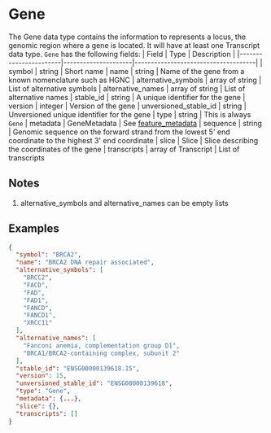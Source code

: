 # Gene

The Gene data type contains the information to represents a locus, the genomic region where a gene is located. It will have at least one Transcript data type.
`Gene` has the following fields:
| Field                 | Type                | Description                         |
|-----------------------|---------------------|-------------------------------------|
| symbol                | string              | Short name
| name                  | string              | Name of the gene from a known nomenclature such as HGNC
| alternative_symbols   | array of string     | List of alternative symbols
| alternative_names     | array of string     | List of alternative names
| stable_id             | string              | A unique identifier for the gene
| version               | integer             | Version of the gene
| unversioned_stable_id | string              | Unversioned unique identifier for the gene
| type                  | string              | This is always `Gene`
| metadata              | GeneMetadata        | See [feature_metadata](./feature_metadata.md)
| sequence              | string              | Genomic sequence on the forward strand from the lowest 5' end coordinate to the highest 3' end coordinate
| slice                 | Slice               | Slice describing the coordinates of the gene
| transcripts           | array of Transcript | List of transcripts

## Notes
1. alternative_symbols and alternative_names can be empty lists

## Examples
```json
{
  "symbol": "BRCA2",
  "name": "BRCA2 DNA repair associated",
  "alternative_symbols": [
    "BRCC2",
    "FACD",
    "FAD",
    "FAD1",
    "FANCD",
    "FANCD1",
    "XRCC11"
  ],
  "alternative_names": [
    "Fanconi anemia, complementation group D1",
    "BRCA1/BRCA2-containing complex, subunit 2"
  ],
  "stable_id": "ENSG00000139618.15",
  "version": 15,
  "unversioned_stable_id": "ENSG00000139618",
  "type": "Gene",
  "metadata": {...},
  "slice": {},
  "transcripts": []
}
```

